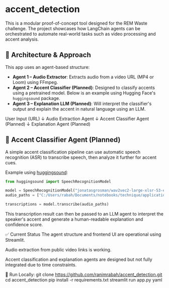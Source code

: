 # accent_detection

This is a modular proof-of-concept tool designed for the REM Waste challenge. The project showcases how LangChain agents can be orchestrated to automate real-world tasks such as video processing and accent analysis.

## 🔧 Architecture & Approach

This app uses an agent-based structure:

- **Agent 1 – Audio Extractor**: Extracts audio from a video URL (MP4 or Loom) using FFmpeg.
- **Agent 2 – Accent Classifier (Planned)**: Designed to classify accents using a pretrained model. Below is an example using Hugging Face's `huggingsound` package.
- **Agent 3 – Explanation LLM (Planned)**: Will interpret the classifier's output and explain the accent in natural language using an LLM.


User Input (URL)
↓
Audio Extraction Agent
↓
Accent Classifier Agent (Planned)
↓
Explanation Agent (Planned)


## 🧠 Accent Classifier Agent (Planned)

A simple accent classification pipeline can use automatic speech recognition (ASR) to transcribe speech, then analyze it further for accent cues.

Example using [huggingsound](https://huggingface.co/docs/huggingsound):

```python
from huggingsound import SpeechRecognitionModel

model = SpeechRecognitionModel("jonatasgrosman/wav2vec2-large-xlsr-53-english")
audio_paths = ["C:/Users/rabah/Documents/notebooks/technique/application_accent/audio_outputs/6eab0feea2f94c3e938dbe360c013033.wav"]

transcriptions = model.transcribe(audio_paths)
```

This transcription result can then be passed to an LLM agent to interpret the speaker's accent and generate a human-readable explanation and confidence score.

✅ Current Status
The agent structure and frontend UI are operational using Streamlit.

Audio extraction from public video links is working.

Accent classification and explanation agents are designed but not fully integrated due to time constraints.

🚀 Run Locally:
git clone https://github.com/ranimrabah/accent_detection.git
cd accent_detection
pip install -r requirements.txt
streamlit run app.py
yaml